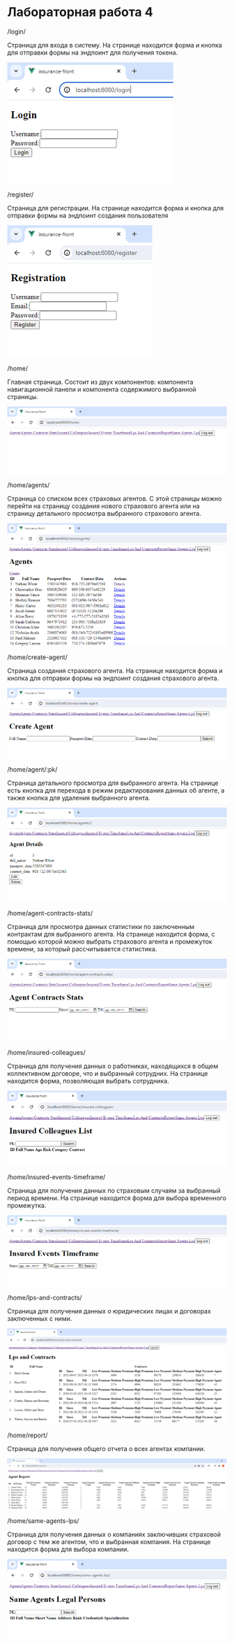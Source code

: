 # Лабораторная работа 4
/login/

Страница для входа в систему. На странице находится форма и кнопка для отправки формы на эндпоинт для получения токена.

![Image alt text](imgs/login.png)

/register/

Страница для регистрации. На странице находится форма и кнопка для отправки формы на эндпоинт создания пользователя

![Image alt text](imgs/register.png)

/home/

Главная страница. Состоит из двух компонентов: компонента навигационной панели и компонента содержимого выбранной страницы.

![Image alt text](imgs/home.png)

/home/agents/

Страница со списком всех страховых агентов. С этой страницы можно перейти на страницу создания нового страхового агента или на страницу детального просмотра выбранного страхового агента.

![Image alt text](imgs/home-agents.png)

/home/create-agent/

Страница создания страхового агента. На странице находится форма и кнопка для отправки формы на эндпоинт создания страхового агента.

![Image alt text](imgs/home-create-agent.png)

/home/agent/:pk/

Страница детального просмотра для выбранного агента. На странице есть кнопка для перехода в режим редактирования данных об агенте, а также кнопка для удаления выбранного агента.

![Image alt text](imgs/home-agent-pk.png)

/home/agent-contracts-stats/

Страница для просмотра данных статистики по заключенным контрактам для выбранного агента. На странице находится форма, с помощью которой можно выбрать страхового агента и промежуток времени, за который рассчитывается статистика.

![Image alt text](imgs/home-agent-contracts-stats.png)

/home/insured-colleagues/

Страница для получения данных о работниках, находящихся в общем коллективном договоре, что и выбранный сотрудних. На странице находится форма, позволяющая выбрать сотрудника.

![Image alt text](imgs/home-insured-colleagues.png)

/home/insured-events-timeframe/

Страница для получения данных по страховым случаям за выбранный период времени. На странице находится форма для выбора временного промежутка.

![Image alt text](imgs/home-insured-events-timeframe.png)

/home/lps-and-contracts/

Страница для получения данных о юридических лицах и договорах заключенных с ними.

![Image alt text](imgs/home-lps-and-contracts.png)

/home/report/

Страница для получения общего отчета о всех агентах компании.

![Image alt text](imgs/home-report.png)

/home/same-agents-lps/

Страница для получения данных о компаниях заключивших страховой договор с тем же агентом, что и выбранная компания. На странице находится форма для выбора компании.

![Image alt text](imgs/home-same-agents-lps.png)